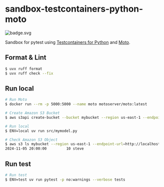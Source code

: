 # sandbox-testcontainers-python-moto

![badge.svg](https://github.com/kakakakakku/sandbox-testcontainers-python-moto/actions/workflows/pytest.yml/badge.svg)

Sandbox for pytest using [Testcontainers for Python](https://github.com/testcontainers/testcontainers-python) and [Moto](https://github.com/getmoto/moto).

## Format & Lint

```sh
$ uvx ruff format
$ uvx ruff check --fix
```

## Run local

```sh
# Run Moto
$ docker run --rm -p 5000:5000 --name moto motoserver/moto:latest

# Create Amazon S3 Bucket
$ aws s3api create-bucket --bucket mybucket --region us-east-1 --endpoint-url=http://localhost:5000

# Run local
$ ENV=local uv run src/mymodel.py

# Check Amazon S3 Object
$ aws s3 ls mybucket --region us-east-1 --endpoint-url=http://localhost:5000
2024-11-05 20:00:00         10 steve
```

## Run test

```sh
# Run test
$ ENV=test uv run pytest -p no:warnings --verbose tests
```
